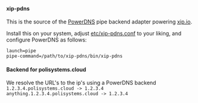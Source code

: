 #### xip-pdns

This is the source of the [PowerDNS](http://powerdns.com/) pipe backend adapter powering [xip.io](http://xip.io/).

Install this on your system, adjust [etc/xip-pdns.conf](etc/xip-pdns.conf.example) to your liking, and configure PowerDNS as follows:

    launch=pipe
    pipe-command=/path/to/xip-pdns/bin/xip-pdns

#### Backend for polisystems.cloud

We resolve the URL's to the ip's using a PowerDNS backend `1.2.3.4.polisystems.cloud -> 1.2.3.4` `anything.1.2.3.4.polisystems.cloud -> 1.2.3.4`

